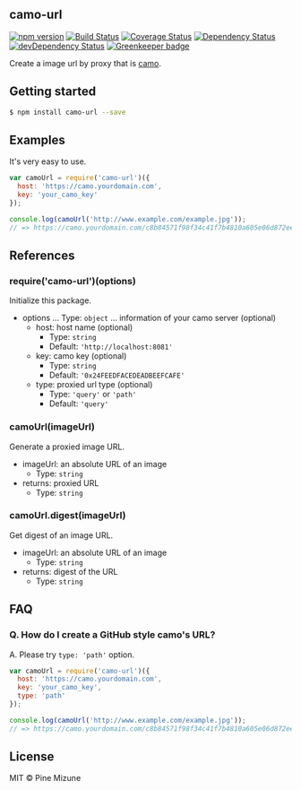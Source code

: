 camo-url
--------

[![npm version](https://img.shields.io/npm/v/camo-url.svg?style=flat-square)](https://www.npmjs.com/package/camo-url)
[![Build Status](http://img.shields.io/travis/pine/node-camo-url/master.svg?style=flat-square)](https://travis-ci.org/pine/node-camo-url)
[![Coverage Status](https://img.shields.io/coveralls/pine/node-camo-url/master.svg?style=flat-square)](https://coveralls.io/r/pine/node-camo-url?branch=master)
[![Dependency Status](https://img.shields.io/david/pine/node-camo-url.svg?style=flat-square)](https://david-dm.org/pine/node-camo-url)
[![devDependency Status](https://img.shields.io/david/dev/pine/node-camo-url.svg?style=flat-square)](https://david-dm.org/pine/node-camo-url#info=devDependencies) [![Greenkeeper badge](https://badges.greenkeeper.io/pine/node-camo-url.svg)](https://greenkeeper.io/)

Create a image url by proxy that is [camo](https://github.com/atmos/camo).

## Getting started

```sh
$ npm install camo-url --save
```

## Examples
It's very easy to use.

```js
var camoUrl = require('camo-url')({
  host: 'https://camo.yourdomain.com',
  key: 'your_camo_key'
});

console.log(camoUrl('http://www.example.com/example.jpg'));
// => https://camo.yourdomain.com/c8b84571f98f34c41f7b4810a605e06d872eecd0?url=http%3A%2F%2Fwww.example.com%2Fexample.jpg
```

## References
### require('camo-url')(options)
Initialize this package.

 - options ... Type: `object` ... information of your camo server (optional)
   - host: host name (optional)
     - Type: `string`
     - Default: `'http://localhost:8081'`
   - key: camo key (optional)
     - Type: `string`
     - Default: `'0x24FEEDFACEDEADBEEFCAFE'`
   - type: proxied url type (optional)
     - Type: `'query'` or `'path'`
     - Default: `'query'`

### camoUrl(imageUrl)
Generate a proxied image URL.

 - imageUrl: an absolute URL of an image
   - Type: `string`
 - returns: proxied URL
   - Type: `string`

### camoUrl.digest(imageUrl)
Get digest of an image URL.

 - imageUrl: an absolute URL of an image
   - Type: `string`
 - returns: digest of the URL
   - Type: `string`

## FAQ
### Q. How do I create a GitHub style camo's URL?
A. Please try `type: 'path'` option.

```js
var camoUrl = require('camo-url')({
  host: 'https://camo.yourdomain.com',
  key: 'your_camo_key',
  type: 'path'
});

console.log(camoUrl('http://www.example.com/example.jpg'));
// => https://camo.yourdomain.com/c8b84571f98f34c41f7b4810a605e06d872eecd0/687474703a2f2f7777772e6578616d706c652e636f6d2f6578616d706c652e6a7067
```

## License
MIT &copy; Pine Mizune
